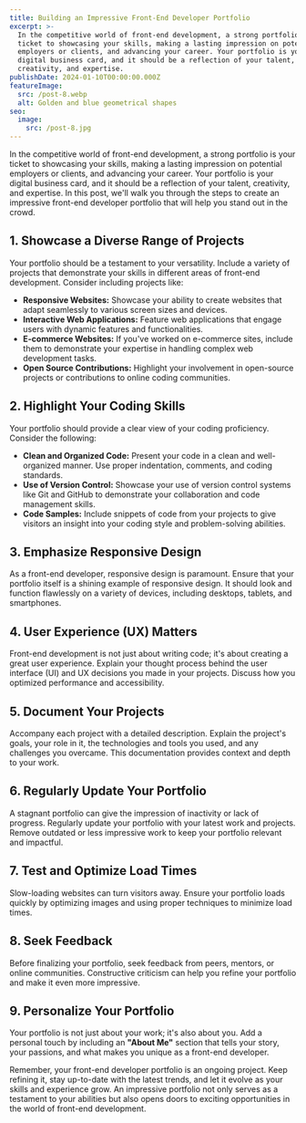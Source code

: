 ```yaml
---
title: Building an Impressive Front-End Developer Portfolio
excerpt: >-
  In the competitive world of front-end development, a strong portfolio is your
  ticket to showcasing your skills, making a lasting impression on potential
  employers or clients, and advancing your career. Your portfolio is your
  digital business card, and it should be a reflection of your talent,
  creativity, and expertise.
publishDate: 2024-01-10T00:00:00.000Z
featureImage:
  src: /post-8.webp
  alt: Golden and blue geometrical shapes
seo:
  image:
    src: /post-8.jpg
---
```


In the competitive world of front-end development, a strong portfolio is your ticket to showcasing your skills, making a lasting impression on potential employers or clients, and advancing your career. Your portfolio is your digital business card, and it should be a reflection of your talent, creativity, and expertise. In this post, we'll walk you through the steps to create an impressive front-end developer portfolio that will help you stand out in the crowd.

## 1. Showcase a Diverse Range of Projects

Your portfolio should be a testament to your versatility. Include a variety of projects that demonstrate your skills in different areas of front-end development. Consider including projects like:

* **Responsive Websites:** Showcase your ability to create websites that adapt seamlessly to various screen sizes and devices.
* **Interactive Web Applications:** Feature web applications that engage users with dynamic features and functionalities.
* **E-commerce Websites:** If you've worked on e-commerce sites, include them to demonstrate your expertise in handling complex web development tasks.
* **Open Source Contributions:** Highlight your involvement in open-source projects or contributions to online coding communities.

## 2. Highlight Your Coding Skills

Your portfolio should provide a clear view of your coding proficiency. Consider the following:

* **Clean and Organized Code:** Present your code in a clean and well-organized manner. Use proper indentation, comments, and coding standards.
* **Use of Version Control:** Showcase your use of version control systems like Git and GitHub to demonstrate your collaboration and code management skills.
* **Code Samples:** Include snippets of code from your projects to give visitors an insight into your coding style and problem-solving abilities.

## 3. Emphasize Responsive Design

As a front-end developer, responsive design is paramount. Ensure that your portfolio itself is a shining example of responsive design. It should look and function flawlessly on a variety of devices, including desktops, tablets, and smartphones.

## 4. User Experience (UX) Matters

Front-end development is not just about writing code; it's about creating a great user experience. Explain your thought process behind the user interface (UI) and UX decisions you made in your projects. Discuss how you optimized performance and accessibility.

## 5. Document Your Projects

Accompany each project with a detailed description. Explain the project's goals, your role in it, the technologies and tools you used, and any challenges you overcame. This documentation provides context and depth to your work.

## 6. Regularly Update Your Portfolio

A stagnant portfolio can give the impression of inactivity or lack of progress. Regularly update your portfolio with your latest work and projects. Remove outdated or less impressive work to keep your portfolio relevant and impactful.

## 7. Test and Optimize Load Times

Slow-loading websites can turn visitors away. Ensure your portfolio loads quickly by optimizing images and using proper techniques to minimize load times.

## 8. Seek Feedback

Before finalizing your portfolio, seek feedback from peers, mentors, or online communities. Constructive criticism can help you refine your portfolio and make it even more impressive.

## 9. Personalize Your Portfolio

Your portfolio is not just about your work; it's also about you. Add a personal touch by including an **"About Me"** section that tells your story, your passions, and what makes you unique as a front-end developer.

Remember, your front-end developer portfolio is an ongoing project. Keep refining it, stay up-to-date with the latest trends, and let it evolve as your skills and experience grow. An impressive portfolio not only serves as a testament to your abilities but also opens doors to exciting opportunities in the world of front-end development.
